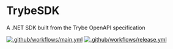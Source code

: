 # TrybeSDK

A .NET SDK built from the Trybe OpenAPI specification

[![.github/workflows/main.yml](https://github.com/IngeniumSE/TrybeSDK/actions/workflows/main.yml/badge.svg)](https://github.com/IngeniumSE/TrybeSDK/actions/workflows/main.yml) [![.github/workflows/release.yml](https://github.com/IngeniumSE/TrybeSDK/actions/workflows/release.yml/badge.svg)](https://github.com/IngeniumSE/TrybeSDK/actions/workflows/release.yml)
